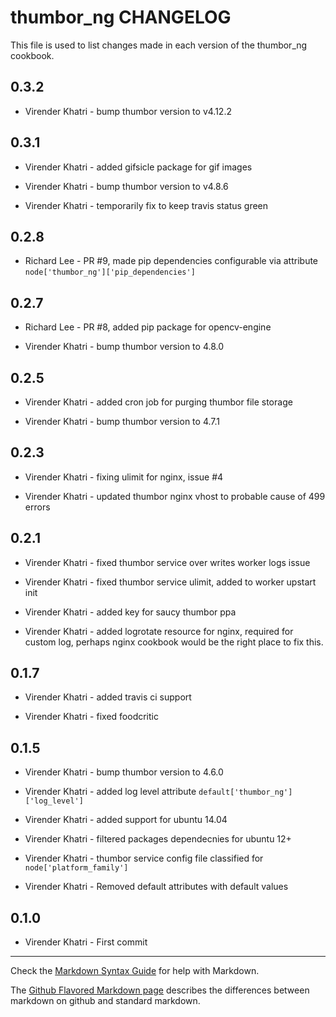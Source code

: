 thumbor_ng CHANGELOG
====================

This file is used to list changes made in each version of the thumbor_ng cookbook.

0.3.2
-----

- Virender Khatri - bump thumbor version to v4.12.2

0.3.1
-----

- Virender Khatri - added gifsicle package for gif images

- Virender Khatri - bump thumbor version to v4.8.6

- Virender Khatri - temporarily fix to keep travis status green

0.2.8
-----

- Richard Lee - PR #9, made pip dependencies configurable via attribute `node['thumbor_ng']['pip_dependencies']`

0.2.7
-----

- Richard Lee - PR #8, added pip package for opencv-engine

- Virender Khatri - bump thumbor version to 4.8.0

0.2.5
-----

- Virender Khatri - added cron job for purging thumbor file storage

- Virender Khatri - bump thumbor version to 4.7.1

0.2.3
-----

- Virender Khatri - fixing ulimit for nginx, issue #4

- Virender Khatri - updated thumbor nginx vhost to probable cause of 499 errors

0.2.1
-----

- Virender Khatri - fixed thumbor service over writes worker logs issue

- Virender Khatri - fixed thumbor service ulimit, added to worker upstart init

- Virender Khatri - added key for saucy thumbor ppa

- Virender Khatri - added logrotate resource for nginx, required for custom log, perhaps nginx cookbook
                    would be the right place to fix this.

0.1.7
-----

- Virender Khatri - added travis ci support

- Virender Khatri - fixed foodcritic

0.1.5
-----

- Virender Khatri - bump thumbor version to 4.6.0

- Virender Khatri - added log level attribute `default['thumbor_ng']['log_level']`

- Virender Khatri - added support for ubuntu 14.04

- Virender Khatri - filtered packages dependecnies for ubuntu 12+

- Virender Khatri - thumbor service config file classified for `node['platform_family']`

- Virender Khatri - Removed default attributes with default values

0.1.0
-----

- Virender Khatri - First commit

- - -
Check the [Markdown Syntax Guide](http://daringfireball.net/projects/markdown/syntax) for help with Markdown.

The [Github Flavored Markdown page](http://github.github.com/github-flavored-markdown/) describes the differences between markdown on github and standard markdown.
